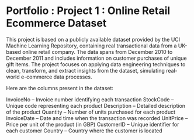 # Portfolio : Project 1 : Online Retail Ecommerce Dataset

This project is based on a publicly available dataset provided by the UCI Machine Learning Repository, containing real transactional data from a UK-based online retail company. The data spans from December 2010 to December 2011 and includes information on customer purchases of unique gift items. 
The project focuses on applying data engineering techniques to clean, transform, and extract insights from the dataset, simulating real-world e-commerce data processes.

Here are the columns present in the dataset:

InvoiceNo – Invoice number identifying each transaction
StockCode – Unique code representing each product
Description – Detailed description of the product
Quantity – Number of units purchased for each product
InvoiceDate – Date and time when the transaction was recorded
UnitPrice – Price per unit of the product (in GBP)
CustomerID – Unique identifier for each customer
Country – Country where the customer is located

